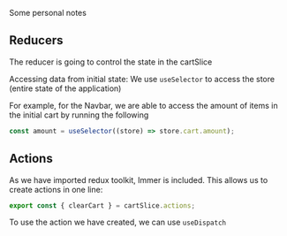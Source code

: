 Some personal notes

## Reducers

The reducer is going to control the state in the cartSlice

Accessing data from initial state:
We use `useSelector` to access the store (entire state of the application)

For example, for the Navbar, we are able to access the amount of items in the initial cart by running the following

```javascript
const amount = useSelector((store) => store.cart.amount);
```

## Actions

As we have imported redux toolkit, Immer is included. This allows us to create actions in one line:

```js
export const { clearCart } = cartSlice.actions;
```

To use the action we have created, we can use `useDispatch`
